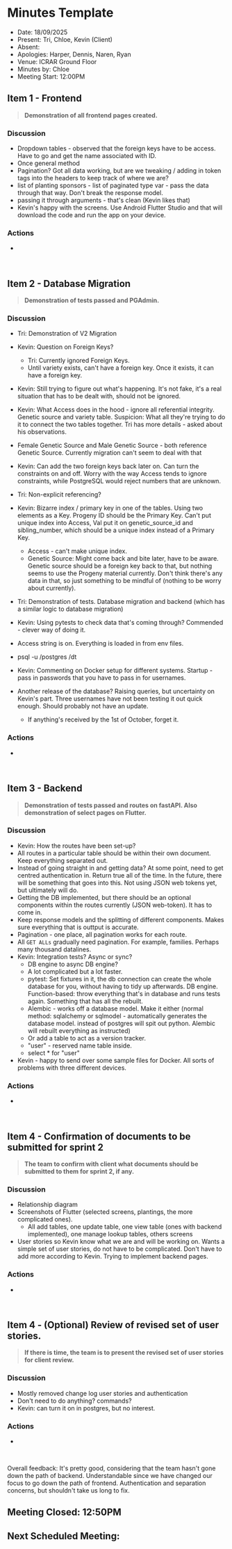 # Minutes Template

- Date: 18/09/2025
- Present: Tri, Chloe, Kevin (Client)
- Absent:
- Apologies: Harper, Dennis, Naren, Ryan
- Venue: ICRAR Ground Floor
- Minutes by: Chloe
- Meeting Start: 12:00PM

## Item 1 - Frontend
> **Demonstration of all frontend pages created.**

### Discussion
 - Dropdown tables - observed that the foreign keys have to be access. Have to go and get the name associated with ID.
 - Once general method
 - Pagination? Got all data working, but are we tweaking / adding in token tags into the headers to keep track of where we are?
 - list of planting sponsors - list of paginated type var - pass the data through that way. Don't break the response model.
 - passing it through arguments - that's clean (Kevin likes that)
 - Kevin's happy with the screens. Use Android Flutter Studio and that will download the code and run the app on your device. 

### Actions
 - 
<br>

## Item 2 - Database Migration
> **Demonstration of tests passed and PGAdmin.**

### Discussion
 - Tri: Demonstration of V2 Migration
 - Kevin: Question on Foreign Keys?
   - Tri: Currently ignored Foreign Keys.
   - Until variety exists, can't have a foreign key. Once it exists, it can have a foreign key.
 - Kevin: Still trying to figure out what's happening. It's not fake, it's a real situation that has to be dealt with, should not be ignored.
 - Kevin: What Access does in the hood - ignore all referential integrity. Genetic source and variety table. Suspicion: What all they're trying to do it to connect the two tables together. Tri has more details - asked about his observations.
 - Female Genetic Source and Male Genetic Source - both reference Genetic Source. Currently migration can't seem to deal with that
 - Kevin: Can add the two foreign keys back later on. Can turn the constraints on and off. Worry with the way Access tends to ignore constraints, while PostgreSQL would reject numbers that are unknown. 
 - Tri: Non-explicit referencing?
 - Kevin: Bizarre index / primary key in one of the tables. Using two elements as a Key. Progeny ID should be the Primary Key. Can't put unique index into Access, Val put it on genetic_source_id and sibling_number, which should be a unique index instead of a Primary Key.
   - Access - can't make unique index.
   - Genetic Source: Might come back and bite later, have to be aware. Genetic source should be a foreign key back to that, but nothing seems to use the Progeny material currently. Don't think there's any data in that, so just something to be mindful of (nothing to be worry about currently).

- Tri: Demonstration of tests. Database migration and backend (which has a similar logic to database migration)
- Kevin: Using pytests to check data that's coming through? Commended - clever way of doing it.
- Access string is on. Everything is loaded in from env files.
- psql -u /postgres /dt
- Kevin: Commenting on Docker setup for different systems. Startup - pass in passwords that you have to pass in for usernames.
- Another release of the database? Raising queries, but uncertainty on Kevin's part. Three usernames have not been testing it out quick enough. Should probably not have an update. 
  - If anything's received by the 1st of October, forget it.

### Actions
-

<br>

## Item 3 - Backend 
> **Demonstration of tests passed and routes on fastAPI. Also demonstration of select pages on Flutter.**

### Discussion
 - Kevin: How the routes have been set-up?
 - All routes in a particular table should be within their own document. Keep everything separated out. 
 - Instead of going straight in and getting data? At some point, need to get centred authentication in. Return true all of the time. In the future, there will be something that goes into this. Not using JSON web tokens yet, but ultimately will do. 
 - Getting the DB implemented, but there should be an optional components within the routes currently (JSON web-token). It has to come in.
 - Keep response models and the splitting of different components. Makes sure everything that is outtput is accurate.
 - Pagination - one place, all pagination works for each route.
 - All `GET ALLs` gradually need pagination. For example, families. Perhaps many thousand datalines.
 - Kevin: Integration tests? Async or sync?
   - DB engine to async DB engine?
   - A lot complicated but a lot faster.
   - pytest: Set fixtures in it, the db connection can create the whole database for you, without having to tidy up afterwards. DB engine. Function-based: throw everything that's in database and runs tests again. Something that has all the rebuilt. 
   - Alembic - works off a database model. Make it either (normal method: sqlalchemy or sqlmodel - automatically generates the database model. instead of postgres will spit out python. Alembic will rebuilt everything as instructed)
   - Or add a table to act as a version tracker.
   - "user" - reserved name table inside.
   - select * for "user"
- Kevin - happy to send over some sample files for Docker. All sorts of problems with three different devices. 

### Actions
 - 
<br>

## Item 4 - Confirmation of documents to be submitted for sprint 2
> **The team to confirm with client what documents should be submitted to them for sprint 2, if any.**

### Discussion
 - Relationship diagram
 - Screenshots of Flutter (selected screens, plantings, the more complicated ones).
   - All add tables, one update table, one view table (ones with backend implemented), one manage lookup tables, others screens
 - User stories so Kevin know what we are and will be working on. Wants a simple set of user stories, do not have to be complicated. Don't have to add more according to Kevin. Trying to implement backend pages. 
  
### Actions
 - 
<br>

## Item 4 - (Optional) Review of revised set of user stories.
> **If there is time, the team is to present the revised set of user stories for client review.**

### Discussion
 - Mostly removed change log user stories and authentication
 - Don't need to do anything? commands?
 - Kevin: can turn it on in postgres, but no interest.

### Actions
 - 
<br>

Overall feedback: It's pretty good, considering that the team hasn't gone down the path of backend. Understandable since we have changed our focus to go down the path of frontend. Authentication and separation concerns, but shouldn't take us long to fix.

## Meeting Closed: 12:50PM 

## Next Scheduled Meeting:
